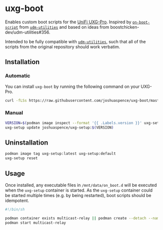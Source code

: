 # uxg-boot

Enables custom boot scripts for the [UniFi UXG-Pro][uxg]. Inspired by
[`on-boot-script`][on-boot-script] from [`udm-utilities`][udm-utilities] and
based on ideas from boostchicken-dev/udm-utilities#356.

Intended to be fully compatible with [`udm-utilities`][udm-utilities], such that
all of the scripts from the original repository should work verbatim.

## Installation

### Automatic

You can install `uxg-boot` by running the following command on your UXG-Pro.

```sh
curl -fLSs https://raw.githubusercontent.com/joshuaspence/uxg-boot/master/install.sh | sh
```

### Manual

```sh
VERSION=$(podman image inspect --format '{{ .Labels.version }}' uxg-setup:default)
uxg-setup update joshuaspence/uxg-setup:$(VERSION)
```

## Uninstallation

```sh
podman image tag uxg-setup:latest uxg-setup:default
uxg-setup reset
```

## Usage

Once installed, any executable files in `/mnt/data/on_boot.d` will be executed
when the `uxg-setup` container is started. As the `uxg-setup` container could
be started multiple times (e.g. by being restarted), boot scripts should be
idempotent.

```sh
#!/bin/sh

podman container exists multicast-relay || podman create --detach --name multicast-relay --network host --restart always scyto/multicast-relay:latest
podman start multicast-relay
```

[on-boot-script]: https://github.com/boostchicken-dev/udm-utilities/blob/master/on-boot-script/README.md
[udm-utilities]: https://github.com/boostchicken-dev/udm-utilities
[uxg]: https://store.ui.com/products/unifi-next-generation-gateway-professional

